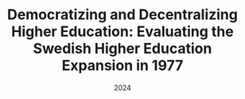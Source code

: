 ---
title: "Democratizing and Decentralizing Higher Education: Evaluating the Swedish Higher Education Expansion in 1977"
collection: publications
permalink: /publications/education_expansion
excerpt: "This policy report is about the higher education expansion in 1977 in Sweden. We find small local effects on the individuals' level of education. However, it did not achieve its democratizing goal, as the effect was larger for individuals whose parents already have a tertiary education."
date: 2024
venue: 'SNS'
paperurl: '/files/democratizing-and-decentralizing-higher-education-english-summary.pdf'
citation: 'Bergh, A., Hällerfors, H., Tåg, J., & Åstebro, T. (2024). Democratizing and Decentralizing Higher Education: Evaluating the Swedish Higher Education Expansion in 1977. SNS.'
---